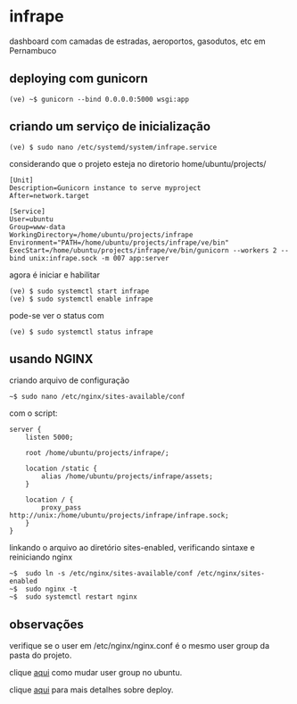 # infrape
dashboard com camadas de estradas, aeroportos, gasodutos, etc em Pernambuco

## deploying com gunicorn
`(ve) ~$ gunicorn --bind 0.0.0.0:5000 wsgi:app`

## criando um serviço de inicialização
`(ve) $ sudo nano /etc/systemd/system/infrape.service`

considerando que o projeto esteja no diretorio home/ubuntu/projects/
```
[Unit]
Description=Gunicorn instance to serve myproject
After=network.target

[Service]
User=ubuntu
Group=www-data
WorkingDirectory=/home/ubuntu/projects/infrape
Environment="PATH=/home/ubuntu/projects/infrape/ve/bin"
ExecStart=/home/ubuntu/projects/infrape/ve/bin/gunicorn --workers 2 --bind unix:infrape.sock -m 007 app:server
```

agora é iniciar e habilitar
```
(ve) $ sudo systemctl start infrape
(ve) $ sudo systemctl enable infrape
```

pode-se ver o status com
```
(ve) $ sudo systemctl status infrape
```

## usando NGINX
criando arquivo de configuração
```
~$ sudo nano /etc/nginx/sites-available/conf
```
com o script:
```
server {
	listen 5000;
	
	root /home/ubuntu/projects/infrape/;
	
	location /static {
		alias /home/ubuntu/projects/infrape/assets;
	}
	
	location / {
		proxy_pass http://unix:/home/ubuntu/projects/infrape/infrape.sock;
	}
}
```
linkando o arquivo ao diretório sites-enabled, verificando sintaxe e reiniciando nginx
```
~$  sudo ln -s /etc/nginx/sites-available/conf /etc/nginx/sites-enabled
~$  sudo nginx -t
~$  sudo systemctl restart nginx
```

## observações
verifique se o user em /etc/nginx/nginx.conf é o mesmo user group da pasta do projeto.

clique [aqui](https://docs.oracle.com/cd/E19683-01/817-0365/x-501c2/index.html) como mudar user group no ubuntu.

clique [aqui](https://www.digitalocean.com/community/tutorials/how-to-serve-flask-applications-with-gunicorn-and-nginx-on-ubuntu-18-04) para mais detalhes sobre deploy.